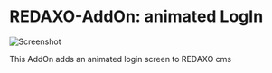 # REDAXO-AddOn: animated LogIn

![Screenshot](https://github.com/skerbis/animated_login/blob/master/screenshot.png?raw=true)

This AddOn adds an animated login screen to REDAXO cms
